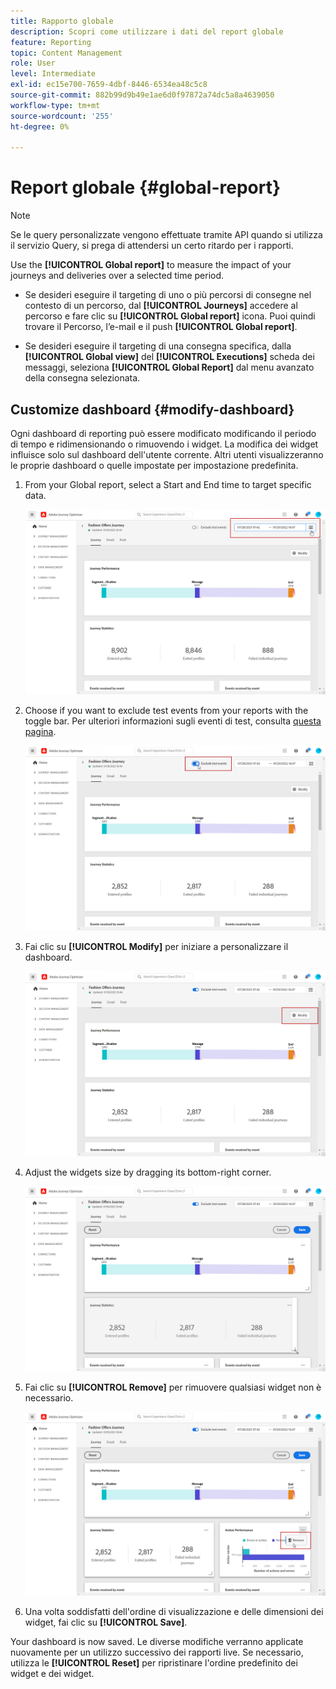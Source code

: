 ```yaml
---
title: Rapporto globale
description: Scopri come utilizzare i dati del report globale
feature: Reporting
topic: Content Management
role: User
level: Intermediate
exl-id: ec15e700-7659-4dbf-8446-6534ea48c5c8
source-git-commit: 882b99d9b49e1ae6d0f97872a74dc5a8a4639050
workflow-type: tm+mt
source-wordcount: '255'
ht-degree: 0%

---
```


# Report globale {#global-report}

>[!NOTE]
>
> Se le query personalizzate vengono effettuate tramite API quando si utilizza il servizio Query, si prega di attendersi un certo ritardo per i rapporti.

Use the **[!UICONTROL Global report]** to measure the impact of your journeys and deliveries over a selected time period.

* Se desideri eseguire il targeting di uno o più percorsi di consegne nel contesto di un percorso, dal **[!UICONTROL Journeys]** accedere al percorso e fare clic su **[!UICONTROL Global report]** icona. Puoi quindi trovare il Percorso, l’e-mail e il push **[!UICONTROL Global report]**.

* Se desideri eseguire il targeting di una consegna specifica, dalla **[!UICONTROL Global view]** del **[!UICONTROL Executions]** scheda dei messaggi, seleziona **[!UICONTROL Global Report]** dal menu avanzato della consegna selezionata.

## Customize dashboard {#modify-dashboard}

Ogni dashboard di reporting può essere modificato modificando il periodo di tempo e ridimensionando o rimuovendo i widget. La modifica dei widget influisce solo sul dashboard dell&#39;utente corrente. Altri utenti visualizzeranno le proprie dashboard o quelle impostate per impostazione predefinita.

1. From your Global report, select a Start and End time to target specific data.

   ![](assets/report_modify_1.png)

1. Choose if you want to exclude test events from your reports with the toggle bar. Per ulteriori informazioni sugli eventi di test, consulta [questa pagina](../building-journeys/testing-the-journey.md).

   ![](assets/report_modify_2.png)

1. Fai clic su **[!UICONTROL Modify]** per iniziare a personalizzare il dashboard.

   ![](assets/report_modify_3.png)

1. Adjust the widgets size by dragging its bottom-right corner.

   ![](assets/report_modify_4.png)

1. Fai clic su **[!UICONTROL Remove]** per rimuovere qualsiasi widget non è necessario.

   ![](assets/report_modify_5.png)

1. Una volta soddisfatti dell&#39;ordine di visualizzazione e delle dimensioni dei widget, fai clic su **[!UICONTROL Save]**.

Your dashboard is now saved. Le diverse modifiche verranno applicate nuovamente per un utilizzo successivo dei rapporti live. Se necessario, utilizza le **[!UICONTROL Reset]** per ripristinare l&#39;ordine predefinito dei widget e dei widget.
